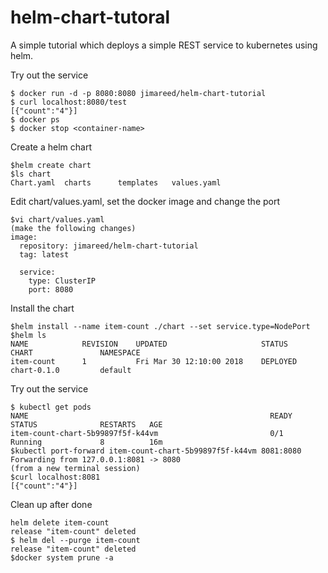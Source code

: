 # helm-chart-tutoral

A simple tutorial which deploys a simple REST service to kubernetes using helm.  

Try out the service
```
$ docker run -d -p 8080:8080 jimareed/helm-chart-tutorial
$ curl localhost:8080/test
[{"count":"4"}]
$ docker ps
$ docker stop <container-name>
```

Create a helm chart
```
$helm create chart
$ls chart
Chart.yaml	charts		templates	values.yaml
```

Edit chart/values.yaml, set the docker image and change the port
```
$vi chart/values.yaml
(make the following changes)
image:
  repository: jimareed/helm-chart-tutorial
  tag: latest

  service:
    type: ClusterIP
    port: 8080  
```

Install the chart
```
$helm install --name item-count ./chart --set service.type=NodePort
$helm ls
NAME         	REVISION	UPDATED                 	STATUS  	CHART              	NAMESPACE
item-count   	1       	Fri Mar 30 12:10:00 2018	DEPLOYED	chart-0.1.0        	default  
```

Try out the service
```
$ kubectl get pods
NAME                                                      READY     STATUS              RESTARTS   AGE
item-count-chart-5b99897f5f-k44vm                         0/1       Running             8          16m
$kubectl port-forward item-count-chart-5b99897f5f-k44vm 8081:8080
Forwarding from 127.0.0.1:8081 -> 8080
(from a new terminal session)
$curl localhost:8081
[{"count":"4"}]
```

Clean up after done
```
helm delete item-count
release "item-count" deleted
$ helm del --purge item-count
release "item-count" deleted
$docker system prune -a
```
